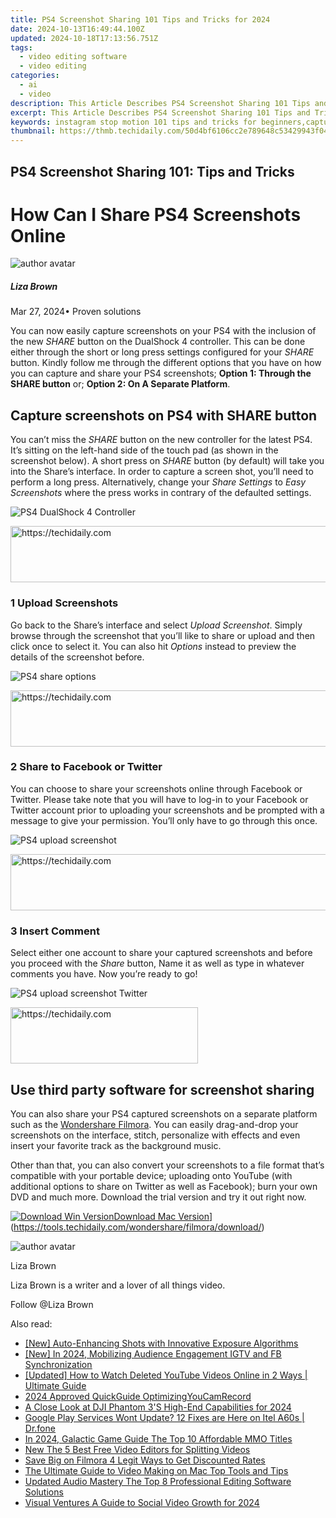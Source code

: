 ```yaml
---
title: PS4 Screenshot Sharing 101 Tips and Tricks for 2024
date: 2024-10-13T16:49:44.100Z
updated: 2024-10-18T17:13:56.751Z
tags: 
  - video editing software
  - video editing
categories: 
  - ai
  - video
description: This Article Describes PS4 Screenshot Sharing 101 Tips and Tricks for 2024
excerpt: This Article Describes PS4 Screenshot Sharing 101 Tips and Tricks for 2024
keywords: instagram stop motion 101 tips and tricks for beginners,capturing and sharing ps4 screenshots the ultimate guide,ai animation ps4 screenshot sharing 101 tips and tricks,the art of screenshot sharing tips and tricks for ps4 gamers,ps4 screenshot sharing for beginners a simple and easy guide,ps4 screenshot sharing 101 tips and tricks,ps4 screenshot sharing for beginners a quick start guide
thumbnail: https://thmb.techidaily.com/50d4bf6106cc2e789648c53429943f049229011e6f572fe9945c7d91985d72b7.jpg
---
```


## PS4 Screenshot Sharing 101: Tips and Tricks

# How Can I Share PS4 Screenshots Online

![author avatar](https://lh5.googleusercontent.com/-AIMmjowaFs4/AAAAAAAAAAI/AAAAAAAAABc/Y5UmwDaI7HU/s250-c-k/photo.jpg)

##### Liza Brown

 Mar 27, 2024• Proven solutions

 You can now easily capture screenshots on your PS4 with the inclusion of the new _SHARE_ button on the DualShock 4 controller. This can be done either through the short or long press settings configured for your _SHARE_ button. Kindly follow me through the different options that you have on how you can capture and share your PS4 screenshots; **Option 1: Through the SHARE button** or; **Option 2: On A Separate Platform**.

## Capture screenshots on PS4 with SHARE button

 You can’t miss the _SHARE_ button on the new controller for the latest PS4\. It’s sitting on the left-hand side of the touch pad (as shown in the screenshot below). A short press on _SHARE_ button (by default) will take you into the Share’s interface. In order to capture a screen shot, you’ll need to perform a long press. Alternatively, change your _Share Settings_ to _Easy Screenshots_ where the press works in contrary of the defaulted settings.

![PS4 DualShock 4 Controller](https://images.wondershare.com/images/multimedia/video-converter-ultimate/ps4-dualshock-4-controller.jpg)

<!-- affiliate ads begin -->
<a href="https://appsumo.8odi.net/c/5597632/2082535/7443" target="_top" id="2082535">
  <img src="//a.impactradius-go.com/display-ad/7443-2082535" border="0" alt="https://techidaily.com" width="728" height="90"/>
</a>
<img height="0" width="0" src="https://appsumo.8odi.net/i/5597632/2082535/7443" style="position:absolute;visibility:hidden;" border="0" />
<!-- affiliate ads end -->

### 1 Upload Screenshots

 Go back to the Share’s interface and select _Upload Screenshot_. Simply browse through the screenshot that you’ll like to share or upload and then click once to select it. You can also hit _Options_ instead to preview the details of the screenshot before.

![PS4 share options](https://images.wondershare.com/images/multimedia/video-converter-ultimate/ps4-share-options.jpg)

<!-- affiliate ads begin -->
<a href="https://appsumo.8odi.net/c/5597632/2105883/7443" target="_top" id="2105883">
  <img src="//a.impactradius-go.com/display-ad/7443-2105883" border="0" alt="https://techidaily.com" width="728" height="90"/>
</a>
<img height="0" width="0" src="https://appsumo.8odi.net/i/5597632/2105883/7443" style="position:absolute;visibility:hidden;" border="0" />
<!-- affiliate ads end -->

### 2 Share to Facebook or Twitter

 You can choose to share your screenshots online through Facebook or Twitter. Please take note that you will have to log-in to your Facebook or Twitter account prior to uploading your screenshots and be prompted with a message to give your permission. You’ll only have to go through this once.

![PS4 upload screenshot](https://images.wondershare.com/images/multimedia/video-converter-ultimate/ps4-upload-screenshot.jpg)

<!-- affiliate ads begin -->
<a href="https://aligracehair.sjv.io/c/5597632/1880931/19272" target="_top" id="1880931">
  <img src="//a.impactradius-go.com/display-ad/19272-1880931" border="0" alt="https://techidaily.com" width="728" height="90"/>
</a>
<img height="0" width="0" src="https://aligracehair.sjv.io/i/5597632/1880931/19272" style="position:absolute;visibility:hidden;" border="0" />
<!-- affiliate ads end -->

### 3 Insert Comment

 Select either one account to share your captured screenshots and before you proceed with the _Share_ button, Name it as well as type in whatever comments you have. Now you’re ready to go!

![PS4 upload screenshot Twitter](https://images.wondershare.com/images/multimedia/video-converter-ultimate/ps4-upload-screenshot-twitter.jpg)

<!-- affiliate ads begin -->
<a href="https://aligracehair.sjv.io/c/5597632/2135414/19272" target="_top" id="2135414">
  <img src="//a.impactradius-go.com/display-ad/19272-2135414" border="0" alt="https://techidaily.com" width="300" height="90"/>
</a>
<img height="0" width="0" src="https://aligracehair.sjv.io/i/5597632/2135414/19272" style="position:absolute;visibility:hidden;" border="0" />
<!-- affiliate ads end -->

## Use third party software for screenshot sharing

 You can also share your PS4 captured screenshots on a separate platform such as the [Wondershare Filmora](https://tools.techidaily.com/wondershare/filmora/download/). You can easily drag-and-drop your screenshots on the interface, stitch, personalize with effects and even insert your favorite track as the background music.

 Other than that, you can also convert your screenshots to a file format that’s compatible with your portable device; uploading onto YouTube (with additional options to share on Twitter as well as Facebook); burn your own DVD and much more. Download the trial version and try it out right now.

[![Download Win Version](https://images.wondershare.com/filmora/guide/download-btn-win.jpg)](https://tools.techidaily.com/wondershare/filmora/download/)[Download Mac Version](https://images.wondershare.com/filmora/guide/download-btn-mac.jpg)](https://tools.techidaily.com/wondershare/filmora/download/)

![author avatar](https://lh5.googleusercontent.com/-AIMmjowaFs4/AAAAAAAAAAI/AAAAAAAAABc/Y5UmwDaI7HU/s250-c-k/photo.jpg)

Liza Brown

Liza Brown is a writer and a lover of all things video.

Follow @Liza Brown

<ins class="adsbygoogle"
      style="display:block"
      data-ad-client="ca-pub-7571918770474297"
      data-ad-slot="8358498916"
      data-ad-format="auto"
      data-full-width-responsive="true"></ins>

<span class="atpl-alsoreadstyle">Also read:</span>
<div><ul>
<li><a href="https://extra-information.techidaily.com/new-auto-enhancing-shots-with-innovative-exposure-algorithms/"><u>[New] Auto-Enhancing Shots with Innovative Exposure Algorithms</u></a></li>
<li><a href="https://instagram-video-recordings.techidaily.com/new-in-2024-mobilizing-audience-engagement-igtv-and-fb-synchronization/"><u>[New] In 2024, Mobilizing Audience Engagement IGTV and FB Synchronization</u></a></li>
<li><a href="https://youtube-lab.techidaily.com/ed-how-to-watch-deleted-youtube-videos-online-in-2-ways-ultimate-guide/"><u>[Updated] How to Watch Deleted YouTube Videos Online in 2 Ways | Ultimate Guide</u></a></li>
<li><a href="https://screen-recording.techidaily.com/2024-approved-quickguide-optimizingyoucamrecord/"><u>2024 Approved QuickGuide OptimizingYouCamRecord</u></a></li>
<li><a href="https://extra-tips.techidaily.com/a-close-look-at-dji-phantom-3s-high-end-capabilities-for-2024/"><u>A Close Look at DJI Phantom 3'S High-End Capabilities for 2024</u></a></li>
<li><a href="https://howto.techidaily.com/google-play-services-wont-update-12-fixes-are-here-on-itel-a60s-drfone-by-drfone-fix-android-problems-fix-android-problems/"><u>Google Play Services Wont Update? 12 Fixes are Here on Itel A60s | Dr.fone</u></a></li>
<li><a href="https://video-capture.techidaily.com/in-2024-galactic-game-guide-the-top-10-affordable-mmo-titles/"><u>In 2024, Galactic Game Guide The Top 10 Affordable MMO Titles</u></a></li>
<li><a href="https://ai-vdieo-software.techidaily.com/new-the-5-best-free-video-editors-for-splitting-videos/"><u>New The 5 Best Free Video Editors for Splitting Videos</u></a></li>
<li><a href="https://ai-vdieo-software.techidaily.com/save-big-on-filmora-4-legit-ways-to-get-discounted-rates/"><u>Save Big on Filmora 4 Legit Ways to Get Discounted Rates</u></a></li>
<li><a href="https://ai-vdieo-software.techidaily.com/the-ultimate-guide-to-video-making-on-mac-top-tools-and-tips/"><u>The Ultimate Guide to Video Making on Mac Top Tools and Tips</u></a></li>
<li><a href="https://ai-vdieo-software.techidaily.com/updated-audio-mastery-the-top-8-professional-editing-software-solutions/"><u>Updated Audio Mastery The Top 8 Professional Editing Software Solutions</u></a></li>
<li><a href="https://youtube-webster.techidaily.com/l-ventures-a-guide-to-social-video-growth-for-2024/"><u>Visual Ventures A Guide to Social Video Growth for 2024</u></a></li>
</ul></div>

